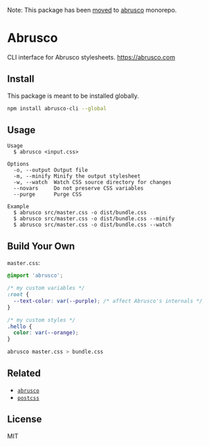Note: This package has been [moved](https://github.com/lemmon/abrusco/tree/master/packages/abrusco-cli) to [abrusco](https://github.com/lemmon/abrusco) monorepo.

# Abrusco

CLI interface for Abrusco stylesheets. <https://abrusco.com>

## Install

This package is meant to be installed globally.

```sh
npm install abrusco-cli --global
```

## Usage

```
Usage
  $ abrusco <input.css>

Options
  -o, --output Output file
  -m, --minify Minify the output stylesheet
  -w, --watch  Watch CSS source directory for changes
  --novars     Do not preserve CSS variables
  --purge      Purge CSS

Example
  $ abrusco src/master.css -o dist/bundle.css
  $ abrusco src/master.css -o dist/bundle.css --minify
  $ abrusco src/master.css -o dist/bundle.css --watch
```

## Build Your Own

`master.css`:

```css
@import 'abrusco';

/* my custom variables */
:root {
  --text-color: var(--purple); /* affect Abrusco's internals */
}

/* my custom styles */
.hello {
  color: var(--orange);
}
```

```sh
abrusco master.css > bundle.css
```

## Related

- [`abrusco`](https://github.com/lemmon/abrusco)
- [`postcss`](https://github.com/postcss/postcss)

## License

MIT
